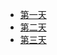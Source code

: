 - [第一天](/从零开始的英语/1.abbreviation-abnormal-ability.md)
- [第二天](/从零开始的英语/2.sunburn-showcase-after-graduation.md)
- [第三天](/从零开始的英语/3.mutate-assumes-lake.md)